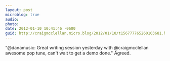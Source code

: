 ```yaml
---
layout: post
microblog: true
audio: 
photo: 
date: 2012-01-10 10:41:46 -0600
guid: http://craigmcclellan.micro.blog/2012/01/10/t156777765260103681.html
---
```

“@danamusic: Great writing session yesterday with @craigmcclellan  awesome pop tune, can't wait to get a demo done." Agreed.
